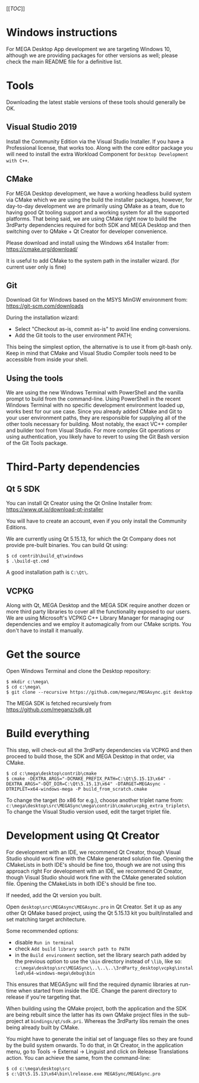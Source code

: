 [[_TOC_]]

# Windows instructions

For MEGA Desktop App development we are targeting Windows 10, although we are providing
packages for other versions as well; please check the main README file for a definitive
list.

# Tools

Downloading the latest stable versions of these tools should generally be OK.

## Visual Studio 2019

Install the Community Edition via the Visual Studio Installer. If you have a
Professional license, that works too. Along with the core editor package you
will need to install the extra Workload Component for `Desktop Development with C++`.

## CMake

For MEGA Desktop development, we have a working headless build system via CMake
which we are using the build the installer packages, however, for day-to-day
development we are primarily using QMake as a team, due to having good Qt
tooling support and a working system for all the supported platforms. That being
said, we are using CMake right now to build the 3rdParty dependencies required
for both SDK and MEGA Desktop and then switching over to QMake + Qt Creator for
developer convenience.

Please download and install using the Windows x64 Installer from:
https://cmake.org/download/

It is useful to add CMake to the system path in the installer wizard. (for
current user only is fine)

## Git

Download Git for Windows based on the MSYS MinGW environment from:
https://git-scm.com/downloads

During the installation wizard:
- Select "Checkout as-is, commit as-is" to avoid line ending conversions.
- Add the Git tools to the user environment PATH;

This being the simplest option, the alternative is to use it from git-bash only.
Keep in mind that CMake and Visual Studio Compiler tools need to be accessible
from inside your shell.

## Using the tools

We are using the new Windows Terminal with PowerShell and the vanilla prompt to
build from the command-line. Using PowerShell in the recent Windows Terminal with
no specific development environment loaded up, works best for our use case.
Since you already added CMake and Git to your user environment paths, they are
responsible for supplying all of the other tools necessary for building. Most
notably, the exact VC++ compiler and builder tool from Visual Studio. For more
complex Git operations or using authentication, you likely have to revert to
using the Git Bash version of the Git Tools package.

# Third-Party dependencies

## Qt 5 SDK

You can install Qt Creator using the Qt Online Installer from:
https://www.qt.io/download-qt-installer

You will have to create an account, even if you only install the Community
Editions.

We are currently using Qt 5.15.13, for which the Qt Company does not provide pre-built
binaries. You can build Qt using:
```
$ cd contrib\build_qt\windows
$ .\build-qt.cmd
```
A good installation path is `C:\Qt\`.

## VCPKG

Along with Qt, MEGA Desktop and the MEGA SDK require another dozen or more
third party libraries to cover all the functionality exposed to our users. We are
using Microsoft's VCPKG C++ Library Manager for managing our dependencies and we
employ it automagically from our CMake scripts. You don't have to install it
manually.

# Get the source

Open Windows Terminal and clone the Desktop repository:
```
$ mkdir c:\mega\
$ cd c:\mega\
$ git clone --recursive https://github.com/meganz/MEGAsync.git desktop
```

The MEGA SDK is fetched recursively from https://github.com/meganz/sdk.git

# Build everything

This step, will check-out all the 3rdParty dependencies via VCPKG and then
proceed to build those, the SDK and MEGA Desktop in that order, via CMake.

```
$ cd c:\mega\desktop\contrib\cmake
$ cmake -DEXTRA_ARGS="-DCMAKE_PREFIX_PATH=C:\Qt\5.15.13\x64" -DEXTRA_ARGS="-DQT_DIR=C:\Qt\5.15.13\x64" -DTARGET=MEGAsync -DTRIPLET=x64-windows-mega -P build_from_scratch.cmake
```

To change the target (to x86 for e.g.), choose another triplet name from:
`c:\mega\desktop\src\MEGASync\mega\contrib\cmake\vcpkg_extra_triplets\`
To change the Visual Studio version used, edit the target triplet file.


# Development using Qt Creator

For development with an IDE, we recommend Qt Creator, though Visual Studio
should work fine with the CMake generated solution file. Opening the CMakeLists
in both IDE's should be fine too, though we are not using this approach right
For development with an IDE, we recommend Qt Creator, though Visual Studio
should work fine with the CMake generated solution file. Opening the CMakeLists
in both IDE's should be fine too.

If needed, add the Qt version you built.

Open `desktop\src\MEGAsync\MEGAsync.pro` in Qt Creator.
Set it up as any other Qt QMake based project, using the Qt 5.15.13 kit you built/installed
and set matching target architecture. 

Some recommended options:
- disable `Run in terminal`
- check `Add build library search path to PATH`
- in the `Build environment` section, set the library search path added
by the previous option to use the `\bin` directory instead of `\lib`, like
so:
`c:\mega\desktop\src\MEGASync\..\..\..\3rdParty_desktop\vcpkg\installed\x64-windows-mega\debug\bin`

This ensures that MEGASync will find the required dynamic libraries at run-time
when started from inside the IDE. Change the parent directory to release if
you're targeting that.

When building using the QMake project, both the application and the SDK are
being rebuilt since the latter has its own QMake project files in the
sub-project at `bindings/qt/sdk.pri`. Whereas the 3rdParty libs remain the ones
being already built by CMake.

You might have to generate the initial set of language files so they are found
by the build system onwards. To do that, in Qt Creator, in the application menu,
go to Tools -> External -> Linguist and click on Release Translations action.
You can achieve the same, from the command-line:
```
$ cd c:\mega\desktop\src
$ c:\Qt\5.15.13\x64\bin\lrelease.exe MEGASync/MEGASync.pro
```

